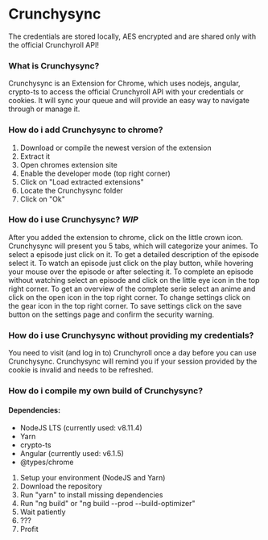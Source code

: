 # Crunchysync

The credentials are stored locally, AES encrypted and are shared only with the official Crunchyroll API!

### What is Crunchysync?
Crunchysync is an Extension for Chrome, which uses nodejs, angular, crypto-ts to access the official Crunchyroll API with your credentials or cookies.
It will sync your queue and will provide an easy way to navigate through or manage it.

### How do i add Crunchysync to chrome?
1. Download or compile the newest version of the extension
2. Extract it
3. Open chromes extension site
4. Enable the developer mode (top right corner)
5. Click on "Load extracted extensions"
6. Locate the Crunchysync folder
7. Click on "Ok"

### How do i use Crunchysync? *WIP*
After you added the extension to chrome, click on the little crown icon.
Crunchysync will present you 5 tabs, which will categorize your animes.
To select a episode just click on it.
To get a detailed description of the episode select it.
To watch an episode just click on the play button, while hovering your mouse over the episode or after selecting it.
To complete an episode without watching select an episode and click on the little eye icon in the top right corner.
To get an overview of the complete serie select an anime and click on the open icon in the top right corner.
To change settings click on the gear icon in the top right corner.
To save settings click on the save button on the settings page and confirm the security warning.

### How do i use Crunchysync without providing my credentials?
You need to visit (and log in to) Crunchyroll once a day before you can use Crunchysync.
Crunchysync will remind you if your session provided by the cookie is invalid and needs to be refreshed.

### How do i compile my own build of Crunchysync?

#### Dependencies:
- NodeJS LTS (currently used: v8.11.4)
- Yarn
- crypto-ts
- Angular (currently used: v6.1.5)
- @types/chrome

1. Setup your environment (NodeJS and Yarn)
2. Download the repository
3. Run "yarn" to install missing dependencies
4. Run "ng build" or "ng build --prod --build-optimizer"
5. Wait patiently
6. ???
7. Profit
